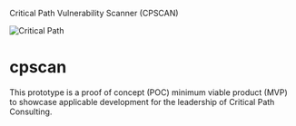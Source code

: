 Critical Path Vulnerability Scanner (CPSCAN)

![Critical Path](critical_path.jpg)

# cpscan
This prototype is a proof of concept (POC) minimum viable product (MVP) to showcase applicable development for the leadership of Critical Path Consulting.
